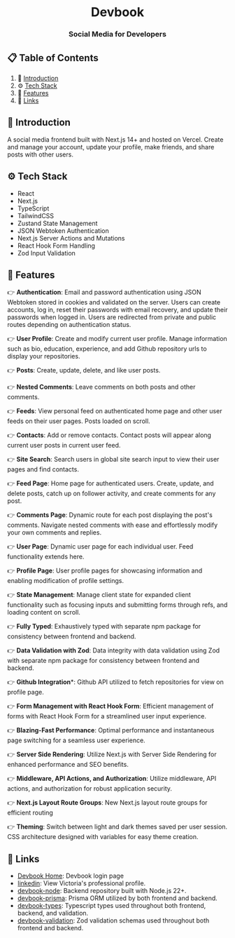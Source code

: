 <div align="center">
  <h1 align="center">Devbook</h1>

  <h3 align="center">Social Media for Developers</h3>
</div>

## 📋 <a name="table">Table of Contents</a>

1. 🤖 [Introduction](#introduction)
2. ⚙️ [Tech Stack](#tech-stack)
3. 🔋 [Features](#features)
4. 🔗 [Links](#links)

## <a name="introduction">🤖 Introduction</a>

A social media frontend built with Next.js 14+ and hosted on Vercel. Create and manage your account, update your profile, make friends, and share posts with other users.

## <a name="tech-stack">⚙️ Tech Stack</a>

- React
- Next.js
- TypeScript
- TailwindCSS
- Zustand State Management
- JSON Webtoken Authentication
- Next.js Server Actions and Mutations
- React Hook Form Handling
- Zod Input Validation

## <a name="features">🔋 Features</a>

👉 **Authentication**: Email and password authentication using JSON Webtoken stored in cookies and validated on the server. Users can create accounts, log in, reset their passwords with email recovery, and update their passwords when logged in. Users are redirected from private and public routes depending on authentication status.

👉 **User Profile**: Create and modify current user profile. Manage information such as bio, education, experience, and add Github repository urls to display your repositories.

👉 **Posts**: Create, update, delete, and like user posts.

👉 **Nested Comments**: Leave comments on both posts and other comments.

👉 **Feeds**: View personal feed on authenticated home page and other user feeds on their user pages. Posts loaded on scroll.

👉 **Contacts**: Add or remove contacts. Contact posts will appear along current user posts in current user feed.

👉 **Site Search**: Search users in global site search input to view their user pages and find contacts.

👉 **Feed Page**: Home page for authenticated users. Create, update, and delete posts, catch up on follower activity, and create comments for any post.

👉 **Comments Page**: Dynamic route for each post displaying the post's comments. Navigate nested comments with ease and effortlessly modify your own comments and replies.

👉 **User Page**: Dynamic user page for each individual user. Feed functionality extends here.

👉 **Profile Page**: User profile pages for showcasing information and enabling modification of profile settings.

👉 **State Management**: Manage client state for expanded client functionality such as focusing inputs and submitting forms through refs, and loading content on scroll.

👉 **Fully Typed**: Exhaustively typed with separate npm package for consistency between frontend and backend.

👉 **Data Validation with Zod**: Data integrity with data validation using Zod with separate npm package for consistency between frontend and backend.

👉 **Github Integration***: Github API utilized to fetch repositories for view on profile page.

👉 **Form Management with React Hook Form**: Efficient management of forms with React Hook Form for a streamlined user input experience.

👉 **Blazing-Fast Performance**: Optimal performance and instantaneous page switching for a seamless user experience.

👉 **Server Side Rendering**: Utilize Next.js with Server Side Rendering for enhanced performance and SEO benefits.

👉 **Middleware, API Actions, and Authorization**: Utilize middleware, API actions, and authorization for robust application security.

👉 **Next.js Layout Route Groups**: New Next.js layout route groups for efficient routing

👉 **Theming**: Switch between light and dark themes saved per user session. CSS architecture designed with variables for easy theme creation.

## <a name="links">🔗 Links</a>

- [Devbook Home](https://devbook-next.vercel.app/): Devbook login page
- [linkedin](https://www.linkedin.com/in/vkastanenka/): View Victoria's professional profile.
- [devbook-node](https://github.com/vkastanenka/devbook-node): Backend repository built with Node.js 22+.
- [devbook-prisma](https://github.com/vkastanenka/devbook-prisma): Prisma ORM utilized by both frontend and backend.
- [devbook-types](https://github.com/vkastanenka/devbook-types): Typescript types used throughout both frontend, backend, and validation.
- [devbook-validation](https://github.com/vkastanenka/devbook-validation): Zod validation schemas used throughout both frontend and backend.